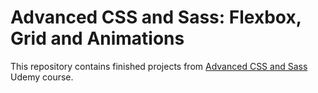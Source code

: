 # Advanced CSS and Sass: Flexbox, Grid and Animations 

This repository contains finished projects from [Advanced CSS and Sass](https://www.udemy.com/advanced-css-and-sass/) Udemy course.
